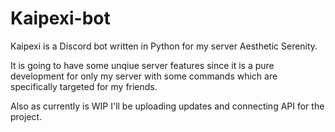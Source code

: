 # Kaipexi-bot
Kaipexi is a Discord bot written in Python for my server Aesthetic Serenity.

It is going to have some unqiue server features since it is a pure development for only my server with some commands which are specifically targeted for my friends.

Also as currently is WIP I'll be uploading updates and connecting API for the project.
